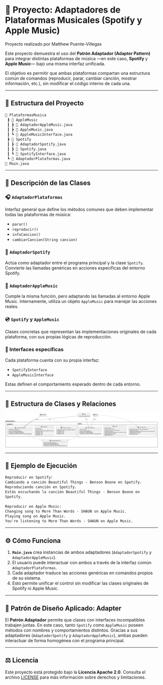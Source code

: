 # 🎵 Proyecto: Adaptadores de Plataformas Musicales (Spotify y Apple Music)

Proyecto realizado por Matthew Puente-Villegas

Este proyecto demuestra el uso del **Patrón Adaptador (Adapter Pattern)** para integrar distintas plataformas de música —en este caso, **Spotify** y **Apple Music**— bajo una misma interfaz unificada.

El objetivo es permitir que ambas plataformas compartan una estructura común de comandos (reproducir, parar, cambiar canción, mostrar información, etc.), sin modificar el código interno de cada una.

---

## 🧩 Estructura del Proyecto

```
📁 PlataformasMusica
 ┣ 📁 AppleMusic
 ┃ ┣ 📄 AdaptadorAppleMusic.java
 ┃ ┣ 📄 AppleMusic.java
 ┃ ┗ 📄 AppleMusicInterface.java
 ┣ 📁 Spotify
 ┃ ┣ 📄 AdaptadorSpotify.java
 ┃ ┣ 📄 Spotify.java
 ┃ ┗ 📄 SpotifyInterface.java
 ┗ 📄 AdaptadorPlataformas.java
📄 Main.java
```

---

## 🧠 Descripción de las Clases

### 🎧 `AdaptadorPlataformas`

Interfaz general que define los métodos comunes que deben implementar todas las plataformas de música:

* `parar()`
* `reproducir()`
* `infoCancion()`
* `cambiarCancion(String cancion)`

### 🎵 `AdaptadorSpotify`

Actúa como adaptador entre el programa principal y la clase `Spotify`.
Convierte las llamadas genéricas en acciones específicas del entorno Spotify.

### 🍎 `AdaptadorAppleMusic`

Cumple la misma función, pero adaptando las llamadas al entorno Apple Music.
Internamente, utiliza un objeto `AppleMusic` para manejar las acciones reales.

### 💿 `Spotify` y `AppleMusic`

Clases concretas que representan las implementaciones originales de cada plataforma, con sus propias lógicas de reproducción.

### 🧩 Interfaces específicas

Cada plataforma cuenta con su propia interfaz:

* `SpotifyInterface`
* `AppleMusicInterface`

Estas definen el comportamiento esperado dentro de cada entorno.

---

## 🧱 Estructura de Clases y Relaciones

![Diagrama UML.png](Diagrama%20UML.png)

---

## 🚀 Ejemplo de Ejecución

```
Reproducir en Spotify:
Cambiando a canción Beautiful Things - Benson Boone en Spotify.
Reproduciendo canción en Spotify.
Estás escuchando la canción Beautiful Things - Benson Boone en Spotify.

Reproducir en Apple Music:
Changing song to More Than Words - SHAUN on Apple Music.
Playing song on Apple Music.
You're listening to More Than Words - SHAUN on Apple Music.
```

---

## ⚙️ Cómo Funciona

1. **`Main.java`** crea instancias de ambos adaptadores (`AdaptadorSpotify` y `AdaptadorAppleMusic`).
2. El usuario puede interactuar con ambos a través de la interfaz común `AdaptadorPlataformas`.
3. Cada adaptador traduce las acciones genéricas en comandos propios de su sistema.
4. Esto permite unificar el control sin modificar las clases originales de Spotify ni Apple Music.

---

## 🧩 Patrón de Diseño Aplicado: Adapter

El **Patrón Adaptador** permite que clases con interfaces incompatibles trabajen juntas.
En este caso, tanto `Spotify` como `AppleMusic` poseen métodos con nombres y comportamientos distintos.
Gracias a sus adaptadores (`AdaptadorSpotify` y `AdaptadorAppleMusic`), ambas pueden interactuar de forma homogénea con el programa principal.

---

## ⚖️ Licencia

Este proyecto está protegido bajo la **Licencia Apache 2.0**.
Consulta el archivo [LICENSE](https://github.com/Matthew-PV/2-GISI/blob/b9ceaaf0f2e2af420acd5861a1e2dc1e8ebeceb5/LICENSE) para más información sobre derechos y limitaciones.